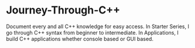 # Journey-Through-C++
Document every and all C++ knowledge for easy access.
In Starter Series, I go through C++ syntax from beginner to intermediate. 
In Applications, I build C++ applications whether console based or GUI based. 
